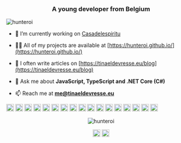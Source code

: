 <h3 align="center">A young developer from Belgium</h3>
<p align="left"> <img src="https://komarev.com/ghpvc/?username=hunteroi" alt="hunteroi" /> </p>

- 🔭 I’m currently working on [Casadelespiritu](https://github.com/casadelespiritu/casadelespiritu)

- 👨‍💻 All of my projects are available at [https://hunteroi.github.io/](https://hunteroi.github.io/)

- 📝 I often write articles on [https://tinaeldevresse.eu/blog](https://tinaeldevresse.eu/blog)

- 💬 Ask me about **JavaScript, TypeScript and .NET Core (C#)**

- 📫 Reach me at **me@tinaeldevresse.eu**

<p align="left"><img src="https://konpa.github.io/devicon/devicon.git/icons/react/react-original-wordmark.svg" alt="react" width="20" height="20"/> <img src="https://devicons.github.io/devicon/devicon.git/icons/angularjs/angularjs-original.svg" alt="angularjs" width="20" height="20"/> <img src="https://devicons.github.io/devicon/devicon.git/icons/android/android-original-wordmark.svg" alt="android" width="20" height="20"/> <img src="https://devicons.github.io/devicon/devicon.git/icons/bootstrap/bootstrap-plain.svg" alt="bootstrap" width="20" height="20"/> <img src="https://devicons.github.io/devicon/devicon.git/icons/css3/css3-original-wordmark.svg" alt="css3" width="20" height="20"/> <img src="https://devicons.github.io/devicon/devicon.git/icons/csharp/csharp-original.svg" alt="csharp" width="20" height="20"/> <img src="https://devicons.github.io/devicon/devicon.git/icons/docker/docker-original-wordmark.svg" alt="docker" width="20" height="20"/> <img src="https://devicons.github.io/devicon/devicon.git/icons/dot-net/dot-net-original-wordmark.svg" alt="dotnet" width="20" height="20"/> <img src="https://devicons.github.io/devicon/devicon.git/icons/html5/html5-original-wordmark.svg" alt="html5" width="20" height="20"/> <img src="https://devicons.github.io/devicon/devicon.git/icons/java/java-original-wordmark.svg" alt="java" width="20" height="20"/> <img src="https://devicons.github.io/devicon/devicon.git/icons/javascript/javascript-original.svg" alt="javascript" width="20" height="20"/> <img src="https://devicons.github.io/devicon/devicon.git/icons/typescript/typescript-original.svg" alt="typescript" width="20" height="20"/> <img src="https://devicons.github.io/devicon/devicon.git/icons/mysql/mysql-original-wordmark.svg" alt="mysql" width="20" height="20"/> <img src="https://devicons.github.io/devicon/devicon.git/icons/php/php-original.svg" alt="php" width="20" height="20"/> <img src="https://devicons.github.io/devicon/devicon.git/icons/sass/sass-original.svg" alt="sass" width="20" height="20"/> <img src="https://devicons.github.io/devicon/devicon.git/icons/nodejs/nodejs-original-wordmark.svg" alt="nodejs" width="20" height="20"/> <img src="https://devicons.github.io/devicon/devicon.git/icons/python/python-original-wordmark.svg" alt="python" width="20" height="20"/></p><p align="center"> <img src="https://github-readme-stats.vercel.app/api?username=hunteroi&show_icons=true" alt="hunteroi" /> </p>

<p align="center">
<a href="https://twitter.com/tinaeldvs" target="blank"><img align="center" src="https://cdn.jsdelivr.net/npm/simple-icons@3.0.1/icons/twitter.svg" alt="tinaeldvs" height="20" width="20" /></a>
<a href="https://linkedin.com/in/tinael-devresse" target="blank"><img align="center" src="https://cdn.jsdelivr.net/npm/simple-icons@3.0.1/icons/linkedin.svg" alt="tinael-devresse" height="20" width="20" /></a>
</p>
